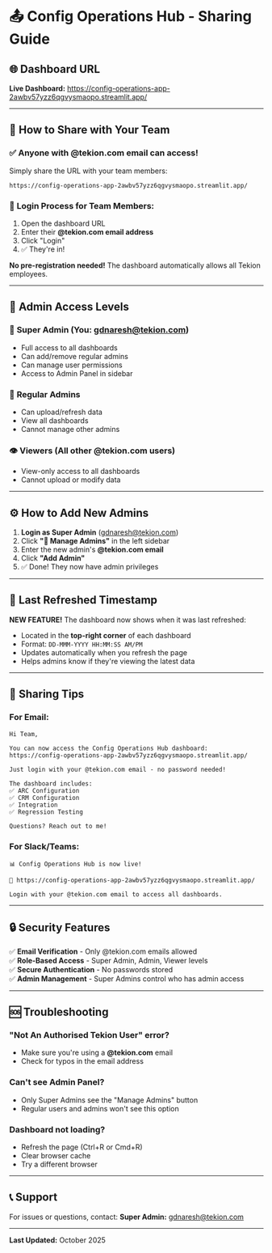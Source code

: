 # 📤 Config Operations Hub - Sharing Guide

## 🌐 Dashboard URL
**Live Dashboard:** https://config-operations-app-2awbv57yzz6qgvysmaopo.streamlit.app/

---

## 👥 How to Share with Your Team

### ✅ **Anyone with @tekion.com email can access!**

Simply share the URL with your team members:
```
https://config-operations-app-2awbv57yzz6qgvysmaopo.streamlit.app/
```

### 📧 **Login Process for Team Members:**
1. Open the dashboard URL
2. Enter their **@tekion.com email address**
3. Click "Login"
4. ✅ They're in!

**No pre-registration needed!** The dashboard automatically allows all Tekion employees.

---

## 👑 Admin Access Levels

### 🌟 **Super Admin** (You: gdnaresh@tekion.com)
- Full access to all dashboards
- Can add/remove regular admins
- Can manage user permissions
- Access to Admin Panel in sidebar

### 🔧 **Regular Admins**
- Can upload/refresh data
- View all dashboards
- Cannot manage other admins

### 👁️ **Viewers** (All other @tekion.com users)
- View-only access to all dashboards
- Cannot upload or modify data

---

## ⚙️ How to Add New Admins

1. **Login as Super Admin** (gdnaresh@tekion.com)
2. Click **"🔧 Manage Admins"** in the left sidebar
3. Enter the new admin's **@tekion.com email**
4. Click **"Add Admin"**
5. ✅ Done! They now have admin privileges

---

## 🔄 Last Refreshed Timestamp

**NEW FEATURE!** The dashboard now shows when it was last refreshed:
- Located in the **top-right corner** of each dashboard
- Format: `DD-MMM-YYYY HH:MM:SS AM/PM`
- Updates automatically when you refresh the page
- Helps admins know if they're viewing the latest data

---

## 📱 Sharing Tips

### **For Email:**
```
Hi Team,

You can now access the Config Operations Hub dashboard:
https://config-operations-app-2awbv57yzz6qgvysmaopo.streamlit.app/

Just login with your @tekion.com email - no password needed!

The dashboard includes:
✅ ARC Configuration
✅ CRM Configuration  
✅ Integration
✅ Regression Testing

Questions? Reach out to me!
```

### **For Slack/Teams:**
```
📊 Config Operations Hub is now live!

🔗 https://config-operations-app-2awbv57yzz6qgvysmaopo.streamlit.app/

Login with your @tekion.com email to access all dashboards.
```

---

## 🔒 Security Features

✅ **Email Verification** - Only @tekion.com emails allowed  
✅ **Role-Based Access** - Super Admin, Admin, Viewer levels  
✅ **Secure Authentication** - No passwords stored  
✅ **Admin Management** - Super Admins control who has admin access

---

## 🆘 Troubleshooting

### **"Not An Authorised Tekion User" error?**
- Make sure you're using a **@tekion.com** email
- Check for typos in the email address

### **Can't see Admin Panel?**
- Only Super Admins see the "Manage Admins" button
- Regular users and admins won't see this option

### **Dashboard not loading?**
- Refresh the page (Ctrl+R or Cmd+R)
- Clear browser cache
- Try a different browser

---

## 📞 Support

For issues or questions, contact:
**Super Admin:** gdnaresh@tekion.com

---

**Last Updated:** October 2025

